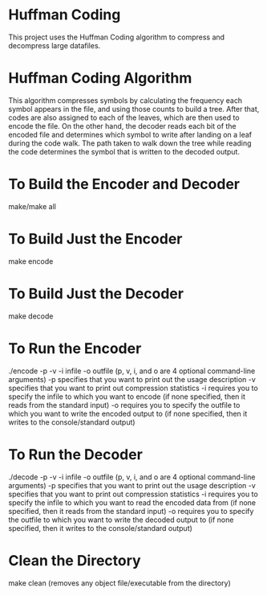 # Huffman Coding
This project uses the Huffman Coding algorithm to compress and decompress large datafiles.

# Huffman Coding Algorithm
This algorithm compresses symbols by calculating the frequency each symbol appears in the file, and using those counts to build a tree. After that, codes are also assigned to each of the leaves, which are then used to encode the file. On the other hand, the decoder reads each bit of the encoded file and determines which symbol to write after landing on a leaf during the code walk. The path taken to walk down the tree while reading the code determines the symbol that is written to the decoded output.

# To Build the Encoder and Decoder
make/make all

# To Build Just the Encoder
make encode

# To Build Just the Decoder
make decode

# To Run the Encoder
./encode -p -v -i infile -o outfile (p, v, i, and o are 4 optional command-line arguments)
-p specifies that you want to print out the usage description
-v specifies that you want to print out compression statistics
-i requires you to specify the infile to which you want to encode (if none specified, then it reads from the standard input)
-o requires you to specify the outfile to which you want to write the encoded output to (if none specified, then it writes to the console/standard output)

# To Run the Decoder
./decode -p -v -i infile -o outfile (p, v, i, and o are 4 optional command-line arguments)
-p specifies that you want to print out the usage description
-v specifies that you want to print out compression statistics
-i requires you to specify the infile to which you want to read the encoded data from (if none specified, then it reads from the standard input)
-o requires you to specify the outfile to which you want to write the decoded output to (if none specified, then it writes to the console/standard output)

# Clean the Directory
make clean (removes any object file/executable from the directory)
